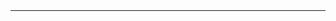 <!-- #######  YAY, I AM THE SOURCE EDITOR! #########-->
<div class="hJDwNd-AhqUyc-EehZO purZT-AhqUyc-II5mzb pSzOP-AhqUyc-qWD73c JNdkSc yYI8W ">
<div class="JNdkSc-SmKAyb">
<div class="">
<div class="oKdM2c Kzv0Me">
<div id="h.INITIAL_GRID.d0rq3dtyy6ao" class="hJDwNd-AhqUyc-EehZO jXK9ad D2fZ2 OjCsFc GNzUNc">
<div class="jXK9ad-SmKAyb">
<div class="tyJCtd mGzaTb baZpAe lkHyyc">
<table style="height: 36px; width: 100%; border-collapse: collapse;" border="0">
<tbody>
<tr style="height: 18px;">
<td style="width: 50%; height: 18px;">
<div class="oKdM2c Kzv0Me">
<div id="h.INITIAL_GRID.d0rq3dtyy6ao" class="hJDwNd-AhqUyc-EehZO jXK9ad D2fZ2 OjCsFc GNzUNc">
<div class="jXK9ad-SmKAyb">
<div class="tyJCtd mGzaTb baZpAe lkHyyc">
<h1 id="h.ore1slmr3uch" class="CDt4Ke zfr3Q duRjpb" dir="ltr"><span class=" Rn3Z1b"><strong>Alicia Bassi&egrave;re</strong></span></h1>
</div>
</div>
</div>
</div>
<div class="oKdM2c">
<div id="h.25dc2d2504145e05_0" class="hJDwNd-AhqUyc-EehZO jXK9ad D2fZ2 wHaque GNzUNc">
<div class="jXK9ad-SmKAyb">
<div class="tyJCtd mGzaTb baZpAe">
<p class="CDt4Ke zfr3Q" dir="ltr"><strong>PhD Candidate at CREST</strong></p>
<p class="CDt4Ke zfr3Q" dir="ltr"><strong>Electricity Economics, Energy Transition and Climate Change</strong></p>
</div>
</div>

<p class="CDt4Ke zfr3Q" dir="ltr">My website has moved <a href="[https://sites.google.com/view/alicia-bassiere]">here</a>  </p>
</div>
</div>
</div>
</div>
</div>
</div>
</div>
</div>
</div>
</section>
<p>&nbsp;</p>
